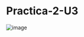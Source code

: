 # Practica-2-U3

![image](https://github.com/AngelDavidFloresQuintanilla/Practica-2-U3/assets/148559104/ba1eebae-2aec-4661-9671-c14e00df7d5c)
